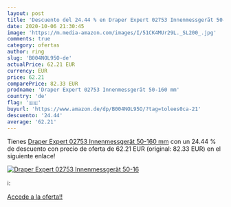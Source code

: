 ```yaml
---
layout: post
title: 'Descuento del 24.44 % en Draper Expert 02753 Innenmessgerät 50-16'
date: 2020-10-06 21:30:45
image: 'https://m.media-amazon.com/images/I/51CK4MUr29L._SL200_.jpg'
comments: true
category: ofertas
author: ring
slug: 'B004NOL95O-de'
actualPrice: 62.21 EUR
currency: EUR
price: 62.21
comparePrice: 82.33 EUR
prodname: 'Draper Expert 02753 Innenmessgerät 50-160 mm'
country: 'de'
flag: '🇩🇪'
buyurl: 'https://www.amazon.de/dp/B004NOL95O/?tag=tolees0ca-21'
descuento: '24.44'
average: '62.21'
---
```


Tienes [Draper Expert 02753 Innenmessgerät 50-160 mm](https://www.amazon.de/dp/B004NOL95O/?tag=tolees0ca-21) con un 24.44 % de descuento con precio de oferta de 62.21 EUR (original: 82.33 EUR) en el siguiente enlace!

[![Draper Expert 02753 Innenmessgerät 50-16](https://m.media-amazon.com/images/I/51CK4MUr29L._SL200_.jpg)](https://www.amazon.de/dp/B004NOL95O/?tag=tolees0ca-21)

ℹ️:


[Accede a la oferta!!](https://www.amazon.de/dp/B004NOL95O/?tag=tolees0ca-21)
